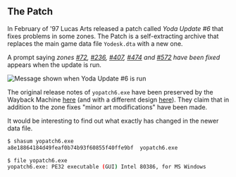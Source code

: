 The Patch
---------

In February of '97 Lucas Arts released a patch called *Yoda Update \#6* that fixes problems in some zones. The Patch is a self-extracting archive that replaces the main game data file `Yodesk.dta` with a new one.

A prompt saying *zones [\#72](./zone-072.md), [\#236](./zone-236.md), [\#407](./zone-407.md), [\#474](./zone-474.md) and [\#572](./zone-572.md) have been fixed* appears when the update is run.

![Message shown when Yoda Update \#6 is run](../../images/patched-zones.png)

The original release notes of `yopatch6.exe` have been preserved by the Wayback Machine [here](https://web.archive.org/web/20000304052609/http://support.lucasarts.com/patches/yoda.htm) (and with a different design [here](https://web.archive.org/web/20011014162056/http://support.lucasarts.com:80/patches/yoda.htm)). They claim that in addition to the zone fixes "minor art modifications" have been made.

It would be interesting to find out what exactly has changed in the newer data file.

```bash
$ shasum yopatch6.exe
a8e18864184d49feaf0b74b93f60855f40ffe9bf  yopatch6.exe

$ file yopatch6.exe
yopatch6.exe: PE32 executable (GUI) Intel 80386, for MS Windows
```

